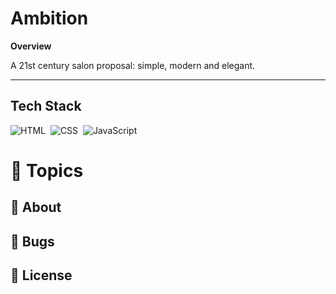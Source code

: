 # Ambition

**Overview**

A 21st century salon proposal: simple, modern and elegant.

---

## Tech Stack
![HTML](https://img.shields.io/badge/-HTML-05122A?style=flat&logo=HTML5)&nbsp;
![CSS](https://img.shields.io/badge/-CSS-05122A?style=flat&logo=CSS3&logoColor=1572B6)&nbsp;
![JavaScript](https://img.shields.io/badge/-JavaScript-05122A?style=flat&logo=javascript)&nbsp;

# :pushpin: Topics
## 📗 About
## 🐛 Bugs
## 📕 License
